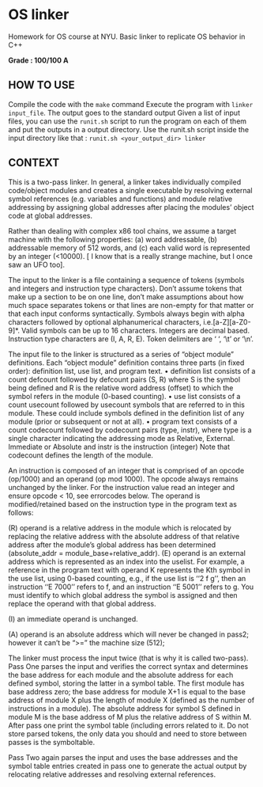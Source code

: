 # OS linker
Homework for OS course at NYU. Basic linker to replicate OS behavior in C++

**Grade : 100/100 A**

## HOW TO USE
Compile the code with the ```make``` command
Execute the program with ```linker input_file```. The output goes to the standard output
Given a list of input files, you can use the ```runit.sh``` script to run the program on each of them and put the outputs in a output directory. Use the runit.sh script inside the input directory like that : ```runit.sh <your_output_dir> linker```


## CONTEXT
This is a two-pass linker. In general, a linker takes individually compiled code/object modules and creates a single executable by resolving external symbol references (e.g. variables and functions) and module relative addressing by assigning global addresses after placing the modules’ object code at global addresses.

Rather than dealing with complex x86 tool chains, we assume a target machine with the following properties: (a) word addressable, (b) addressable memory of 512 words, and (c) each valid word is represented by an integer (<10000).
[ I know that is a really strange machine, but I once saw an UFO too].

The input to the linker is a file containing a sequence of tokens (symbols and integers and instruction type characters). Don’t assume tokens that make up a section to be on one line, don’t make assumptions about how much space separates tokens or that lines are non-empty for that matter or that each input conforms syntactically. Symbols always begin with alpha characters followed by optional alphanumerical characters, i.e.[a-Z][a-Z0-9]\*. Valid symbols can be up to 16 characters. Integers are decimal based. Instruction type characters are (I, A, R, E). Token delimiters are ‘ ‘, ‘\t’ or ‘\n’.

The input file to the linker is structured as a series of “object module” definitions.
Each “object module” definition contains three parts (in fixed order): definition list, use list, and program text.
• definition list consists of a count defcount followed by defcount pairs (S, R) where S is the symbol being defined and R is the relative word address (offset) to which the symbol refers in the module (0-based counting).
• use list consists of a count usecount followed by usecount symbols that are referred to in this module. These could include symbols defined in the definition list of any module (prior or subsequent or not at all).
• program text consists of a count codecount followed by codecount pairs (type, instr), where type is a single character indicating the addressing mode as Relative, External. Immediate or Absolute and instr is the instruction (integer) Note that codecount defines the length of the module.


An instruction is composed of an integer that is comprised of an opcode (op/1000) and an operand (op mod 1000). The opcode always remains unchanged by the linker. For the instruction value read an integer and ensure opcode < 10, see errorcodes below. The operand is modified/retained based on the instruction type in the program text as follows:

(R) operand is a relative address in the module which is relocated by replacing the relative address with the absolute address of that relative address after the module’s global address has been determined (absolute_addr = module_base+relative_addr). (E) operand is an external address which is represented as an index into the uselist. For example, a reference in the program text with operand K represents the Kth symbol in the use list, using 0-based counting, e.g., if the use list is ‘‘2 f g’’, then an instruction ‘‘E 7000’’ refers to f, and an instruction ‘‘E 5001’’ refers to g. You must identify to which global address the symbol is assigned and then replace the operand with that global address.

(I) an immediate operand is unchanged.

(A) operand is an absolute address which will never be changed in pass2; however it can’t be “>=” the machine size (512);

The linker must process the input twice (that is why it is called two-pass). Pass One parses the input and verifies the correct syntax and determines the base address for each module and the absolute address for each defined symbol, storing the latter in a symbol table. The first module has base address zero; the base address for module X+1 is equal to the base address of module X plus the length of module X (defined as the number of instructions in a module). The absolute address for symbol S defined in module M is the base address of M plus the relative address of S within M. After pass one print the symbol table (including errors related to it. Do not store parsed tokens, the only data you should and need to store between passes is the symboltable.

Pass Two again parses the input and uses the base addresses and the symbol table entries created in pass one to generate the actual output by relocating relative addresses and resolving external references.
